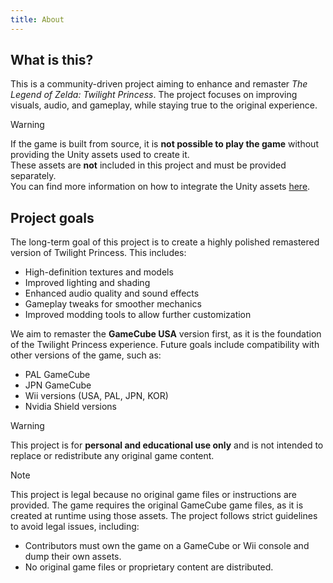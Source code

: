```yaml
---
title: About
---
```


## What is this?

This is a community-driven project aiming to enhance and remaster *The Legend of Zelda: Twilight Princess*. The project focuses on improving visuals, audio, and gameplay, while staying true to the original experience.

> [!WARNING]
> If the game is built from source, it is **not possible to play the game** without providing the Unity assets used to create it.  
> These assets are **not** included in this project and must be provided separately.  
> You can find more information on how to integrate the Unity assets [here](/installation#assets).

## Project goals

The long-term goal of this project is to create a highly polished remastered version   of Twilight Princess. This includes:

- High-definition textures and models
- Improved lighting and shading
- Enhanced audio quality and sound effects
- Gameplay tweaks for smoother mechanics
- Improved modding tools to allow further customization

We aim to remaster the **GameCube USA** version first, as it is the foundation of the Twilight Princess experience. Future goals include compatibility with other versions of the game, such as:

- PAL GameCube
- JPN GameCube
- Wii versions (USA, PAL, JPN, KOR)
- Nvidia Shield versions

> [!WARNING]
> This project is for **personal and educational use only** and is not intended to replace or redistribute any original game content.


> [!NOTE]
> This project is legal because no original game files or instructions are provided. The game requires the original GameCube game files, as it is created at runtime
> using those assets.
> The project follows strict guidelines to avoid legal issues, including:
> - Contributors must own the game on a GameCube or Wii console and dump their own assets.
> - No original game files or proprietary content are distributed.